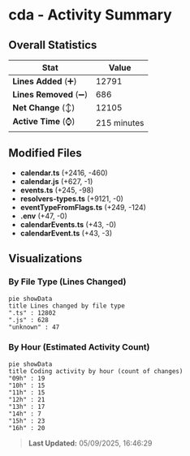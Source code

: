 # cda - Activity Summary 

## Overall Statistics

| Stat                   | Value                                                             |
| ---------------------- | ----------------------------------------------------------------- |
| **Lines Added** (➕)   | 12791                                          |
| **Lines Removed** (➖) | 686                                        |
| **Net Change** (↕)    | 12105                |
| **Active Time** (⌚)   | 215 minutes |


## Modified Files
- **calendar.ts** (+2416, -460)
- **calendar.js** (+627, -1)
- **events.ts** (+245, -98)
- **resolvers-types.ts** (+9121, -0)
- **eventTypeFromFlags.ts** (+249, -124)
- **.env** (+47, -0)
- **calendarEvents.ts** (+43, -0)
- **calendarEvent.ts** (+43, -3)

## Visualizations

### By File Type (Lines Changed)

```mermaid
pie showData
title Lines changed by file type
".ts" : 12802
".js" : 628
"unknown" : 47
```

### By Hour (Estimated Activity Count)

```mermaid
pie showData
title Coding activity by hour (count of changes)
"09h" : 19
"10h" : 15
"11h" : 15
"12h" : 21
"13h" : 17
"14h" : 7
"15h" : 23
"16h" : 20
```


> **Last Updated:** 05/09/2025, 16:46:29